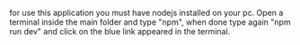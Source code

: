 for use this application you must have nodejs installed on your pc.
Open a terminal inside the main folder and type "npm", when done type again "npm run dev" and click on the blue link appeared in the terminal.
